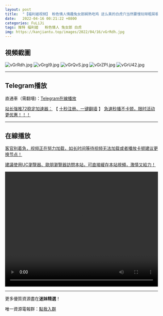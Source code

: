 ```yaml
---
layout: post
title:  "【福利姬视频】 粉色情人情趣兔女郎娴熟吃鸡 这么美的白虎穴当然要慢玩呀粗屌极致肏穴"
date:   2022-04-16 00:21:22 +0800
categories: FuLiJi
tags: 推特 福利姬   粉色情人 兔女郎 白虎
img: https://kanjiantu.top/images/2022/04/16/vGrRdh.jpg
---
```



## 視頻截圖

![vGrRdh.jpg](https://kanjiantu.top/images/2022/04/16/vGrRdh.jpg)
![vGrgI9.jpg](https://kanjiantu.top/images/2022/04/16/vGrgI9.jpg)
![vGrQvS.jpg](https://kanjiantu.top/images/2022/04/16/vGrQvS.jpg)
![vGrZPI.jpg](https://kanjiantu.top/images/2022/04/16/vGrZPI.jpg)
![vGrU42.jpg](https://kanjiantu.top/images/2022/04/16/vGrU42.jpg)

* * *
## Telegram播放

直通車（需翻墻)：[Telegram在線播放](https://t.me/mimeijingxuan/742)

<u>站长强推72稳定加速器：</u> 【 [十秒注册、一键翻墙](https://72vpn.xyz/#/register?code=mimei) 】
<u>  急速秒播不卡顿，限时活动更优惠！！！</u>
* * *
## 在線播放
<u>客官别着急，视频正在努力加载，如长时间等待视频无法加载或者播放卡顿建议更换节点！</u>

<u>建議使用UC瀏覽器、歐朋瀏覽器訪問本站，可直接緩存本站視頻，激情又給力！</u>
<center><video src="https://cdn.publer.io/uploads/videos/62518f0ddb27974229d85c31/eb7a8e00a8b08866f3adfa29a0649628.mp4" width="100%" height="380px" controls="controls"></video></center>

* * *
更多優質資源盡在**迷妹精選**！

唯一資源電報群：[點我入群](https://t.me/mimeijingxuan)



